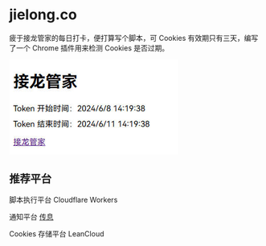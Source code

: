 # jielong.co

疲于接龙管家的每日打卡，便打算写个脚本，可 Cookies 有效期只有三天，编写了一个 Chrome 插件用来检测 Cookies 是否过期。

![image](/images/ui.jpg)

## 推荐平台

脚本执行平台 Cloudflare Workers

通知平台 [传息](https://cx.super4.cn/)

Cookies 存储平台 LeanCloud
